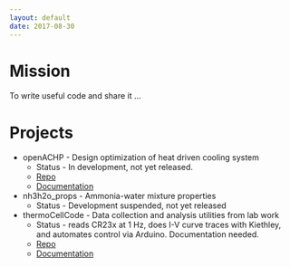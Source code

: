 ```yaml
---
layout: default
date: 2017-08-30
---
```

# Mission
To write useful code and share it ...

# Projects
* openACHP - Design optimization of heat driven cooling system
    * Status - In development, not yet released.
    * [Repo](https://github.com/nfette/openACHP)
    * [Documentation](https://nfette.github.io/openACHP)
* nh3h2o_props - Ammonia-water mixture properties
    * Status - Development suspended, not yet released
* thermoCellCode - Data collection and analysis utilities from lab work
    * Status - reads CR23x at 1 Hz, does I-V curve traces with Kiethley, and automates control via Arduino. Documentation needed.
    * [Repo](https://github.com/nfette/thermoCellCode)
    * [Documentation](https://nfette.github.io/thermoCellCode)
